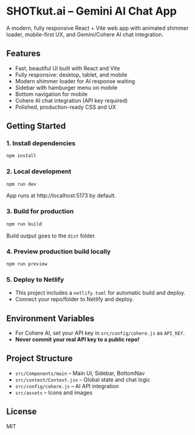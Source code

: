 # SHOTkut.ai – Gemini AI Chat App

A modern, fully responsive React + Vite web app with animated shimmer loader, mobile-first UX, and Gemini/Cohere AI chat integration.

## Features
- Fast, beautiful UI built with React and Vite
- Fully responsive: desktop, tablet, and mobile
- Modern shimmer loader for AI response waiting
- Sidebar with hamburger menu on mobile
- Bottom navigation for mobile
- Cohere AI chat integration (API key required)
- Polished, production-ready CSS and UX

## Getting Started

### 1. Install dependencies
```bash
npm install
```

### 2. Local development
```bash
npm run dev
```
App runs at http://localhost:5173 by default.

### 3. Build for production
```bash
npm run build
```
Build output goes to the `dist` folder.

### 4. Preview production build locally
```bash
npm run preview
```

### 5. Deploy to Netlify
- This project includes a `netlify.toml` for automatic build and deploy.
- Connect your repo/folder to Netlify and deploy.

## Environment Variables
- For Cohere AI, set your API key in `src/config/cohere.js` as `API_KEY`.
- **Never commit your real API key to a public repo!**

## Project Structure
- `src/Components/main` – Main UI, Sidebar, BottomNav
- `src/context/Context.jsx` – Global state and chat logic
- `src/config/cohere.js` – AI API integration
- `src/assets` – Icons and images

## License
MIT
